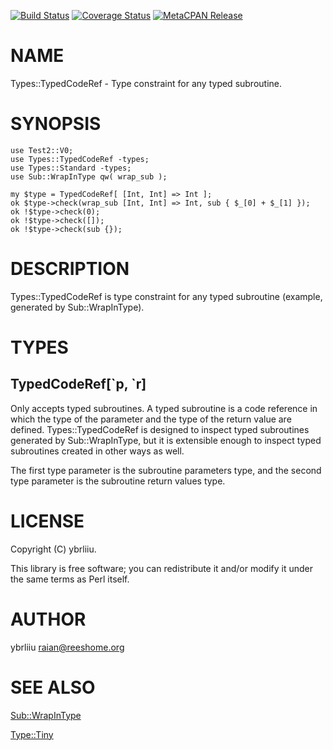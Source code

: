 [![Build Status](https://circleci.com/gh/ybrliiu/p5-Types-TypedCodeRef.svg)](https://circleci.com/gh/ybrliiu/p5-Types-TypedCodeRef) [![Coverage Status](http://codecov.io/github/ybrliiu/p5-Types-TypedCodeRef/coverage.svg?branch=master)](https://codecov.io/github/ybrliiu/p5-Types-TypedCodeRef?branch=master) [![MetaCPAN Release](https://badge.fury.io/pl/Types-TypedCodeRef.svg)](https://metacpan.org/release/Types-TypedCodeRef)
# NAME

Types::TypedCodeRef - Type constraint for any typed subroutine.

# SYNOPSIS

    use Test2::V0;
    use Types::TypedCodeRef -types;
    use Types::Standard -types;
    use Sub::WrapInType qw( wrap_sub );
    
    my $type = TypedCodeRef[ [Int, Int] => Int ];
    ok $type->check(wrap_sub [Int, Int] => Int, sub { $_[0] + $_[1] });
    ok !$type->check(0);
    ok !$type->check([]);
    ok !$type->check(sub {});

# DESCRIPTION

Types::TypedCodeRef is type constraint for any typed subroutine (example, generated by Sub::WrapInType).

# TYPES

## TypedCodeRef\[\`p, \`r\]

Only accepts typed subroutines.
A typed subroutine is a code reference in which the type of the parameter and the type of the return value are defined.
Types::TypedCodeRef is designed to inspect typed subroutines generated by Sub::WrapInType, but it is extensible enough to inspect typed subroutines created in other ways as well.

The first type parameter is the subroutine parameters type, and the second type parameter is the subroutine return values type.

# LICENSE

Copyright (C) ybrliiu.

This library is free software; you can redistribute it and/or modify
it under the same terms as Perl itself.

# AUTHOR

ybrliiu <raian@reeshome.org>

# SEE ALSO

[Sub::WrapInType](https://metacpan.org/pod/Sub%3A%3AWrapInType)

[Type::Tiny](https://metacpan.org/pod/Type%3A%3ATiny)
